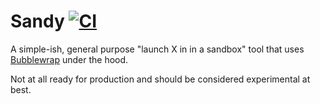 # Sandy [![CI](https://github.com/DanNixon/sandy/actions/workflows/ci.yml/badge.svg)](https://github.com/DanNixon/sandy/actions/workflows/ci.yml)

A simple-ish, general purpose "launch X in in a sandbox" tool that uses [Bubblewrap](https://github.com/containers/bubblewrap) under the hood.

Not at all ready for production and should be considered experimental at best.
